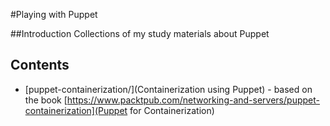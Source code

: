 #Playing with Puppet

##Introduction
Collections of my study materials about Puppet

## Contents

- [puppet-containerization/](Containerization using Puppet) - based on the book [https://www.packtpub.com/networking-and-servers/puppet-containerization](Puppet for Containerization)

